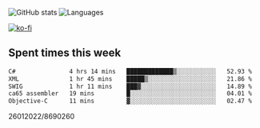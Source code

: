 ![GitHub stats](https://github-readme-stats.vercel.app/api?username=emipa606&theme=github_dark&show_icons=true) 
![Languages](https://github-readme-stats.vercel.app/api/top-langs/?username=emipa606&theme=github_dark&layout=compact)

[![ko-fi](https://ko-fi.com/img/githubbutton_sm.svg)](https://ko-fi.com/G2G55DDYD)

## Spent times this week
<!--START_SECTION:waka-->

```txt
C#               4 hrs 14 mins   █████████████▒░░░░░░░░░░░   52.93 %
XML              1 hr 45 mins    █████▒░░░░░░░░░░░░░░░░░░░   21.86 %
SWIG             1 hr 11 mins    ███▓░░░░░░░░░░░░░░░░░░░░░   14.89 %
ca65 assembler   19 mins         █░░░░░░░░░░░░░░░░░░░░░░░░   04.01 %
Objective-C      11 mins         ▓░░░░░░░░░░░░░░░░░░░░░░░░   02.47 %
```

<!--END_SECTION:waka-->


26012022/8690260
